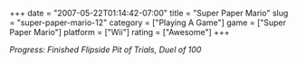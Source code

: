 +++
date = "2007-05-22T01:14:42-07:00"
title = "Super Paper Mario"
slug = "super-paper-mario-12"
category = ["Playing A Game"]
game = ["Super Paper Mario"]
platform = ["Wii"]
rating = ["Awesome"]
+++

<i>Progress: Finished Flipside Pit of Trials, Duel of 100</i>
